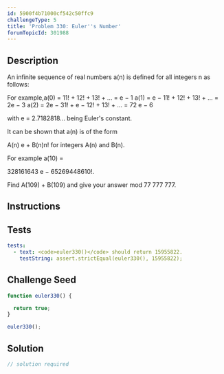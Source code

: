 ```yaml
---
id: 5900f4b71000cf542c50ffc9
challengeType: 5
title: 'Problem 330: Euler''s Number'
forumTopicId: 301988
---
```


## Description
<section id='description'>

An infinite sequence of real numbers a(n) is defined for all integers n as follows:
<!-- TODO Use MathJax and re-write from projecteuler.net -->
For example,a(0) = 11! + 12! + 13! + ... = e − 1
a(1) = e − 11! + 12! + 13! + ... = 2e − 3
a(2) = 2e − 31! + e − 12! + 13! + ... = 72 e − 6

with e = 2.7182818... being Euler's constant.


It can be shown that a(n) is of the form

A(n) e + B(n)n!
for integers A(n) and B(n).

For example a(10) =

328161643 e − 65269448610!.

Find A(109) + B(109) and give your answer mod 77 777 777.
</section>

## Instructions
<section id='instructions'>

</section>

## Tests
<section id='tests'>

```yml
tests:
  - text: <code>euler330()</code> should return 15955822.
    testString: assert.strictEqual(euler330(), 15955822);

```

</section>

## Challenge Seed
<section id='challengeSeed'>

<div id='js-seed'>

```js
function euler330() {

  return true;
}

euler330();
```

</div>



</section>

## Solution
<section id='solution'>

```js
// solution required
```

</section>
